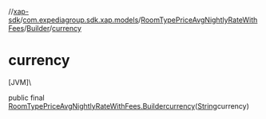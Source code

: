 //[xap-sdk](../../../../index.md)/[com.expediagroup.sdk.xap.models](../../index.md)/[RoomTypePriceAvgNightlyRateWithFees](../index.md)/[Builder](index.md)/[currency](currency.md)

# currency

[JVM]\

public final [RoomTypePriceAvgNightlyRateWithFees.Builder](index.md)[currency](currency.md)([String](https://docs.oracle.com/javase/8/docs/api/java/lang/String.html)currency)

